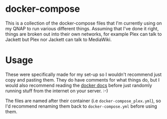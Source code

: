 # docker-compose

This is a collection of the docker-compose files that I'm currently using on my QNAP to run various different things.  Assuming that I've done it right, things are broken out into their own networks, for example Plex can talk to Jackett but Plex nor Jackett can talk to MediaWiki.

# Usage

These were specifically made for my set-up so I wouldn't recommend just copy and pasting them.  They do have comments for what things do, but I would also recommend reading the [docker docs](https://docs.docker.com/compose/compose-file/) before just randomly running stuff from the internet on your server. :-)

The files are named after their container (i.e `docker-compose_plex.yml`), so I'd recommend renaming them back to `docker-compose.yml` before using them.